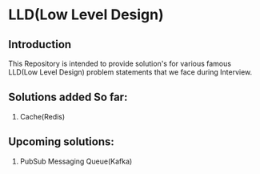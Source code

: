 # LLD(Low Level Design)

## Introduction
This Repository is intended to provide solution's for various famous LLD(Low Level Design) problem statements that we face during Interview.

## Solutions added So far:
1. Cache(Redis)


## Upcoming solutions:
1. PubSub Messaging Queue(Kafka)